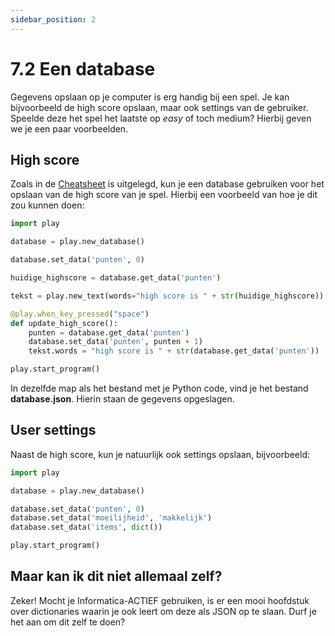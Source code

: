 ```yaml
---
sidebar_position: 2
---
```


# 7.2 Een database
Gegevens opslaan op je computer is erg handig bij een spel.
Je kan bijvoorbeeld de high score opslaan, maar ook settings van de gebruiker. Speelde deze het spel het laatste op *easy* of toch medium? Hierbij geven we je een paar voorbeelden.

## High score
Zoals in de [Cheatsheet](../cheatsheet.md) is uitgelegd, kun je een database gebruiken voor het opslaan van de high score van je spel. Hierbij een voorbeeld van hoe je dit zou kunnen doen:

```python
import play

database = play.new_database()

database.set_data('punten', 0)

huidige_highscore = database.get_data('punten')

tekst = play.new_text(words="high score is " + str(huidige_highscore))

@play.when_key_pressed("space")
def update_high_score():
    punten = database.get_data('punten')
    database.set_data('punten', punten + 1)
    tekst.words = "high score is " + str(database.get_data('punten'))

play.start_program()
```

In dezelfde map als het bestand met je Python code, vind je het bestand **database.json**. Hierin staan de gegevens opgeslagen.

## User settings
Naast de high score, kun je natuurlijk ook settings opslaan, bijvoorbeeld:

```python
import play

database = play.new_database()

database.set_data('punten', 0)
database.set_data('moeilijheid', 'makkelijk')
database.set_data('items', dict())

play.start_program()
``` 

## Maar kan ik dit niet allemaal zelf?
Zeker! Mocht je Informatica-ACTIEF gebruiken, is er een mooi hoofdstuk over dictionaries waarin je ook leert om deze als JSON op te slaan. Durf je het aan om dit zelf te doen?










